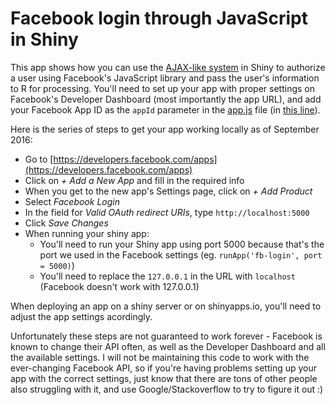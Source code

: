 # Facebook login through JavaScript in Shiny

This app shows how you can use the [AJAX-like system](../api-ajax) in Shiny to authorize a user using Facebook's JavaScript library and pass the user's information to R for processing. You'll need to set up your app with proper settings on Facebook's Developer Dashboard (most importantly the app URL), and add your Facebook App ID as the `appId` parameter in the [app.js](./www/app.js) file (in [this line](https://github.com/daattali/advanced-shiny/blob/6a9c78a2d437f40276842ec76934ac0b890b9d52/fb-login/www/app.js#L20)).

Here is the series of steps to get your app working locally as of September 2016:

- Go to [https://developers.facebook.com/apps](https://developers.facebook.com/apps)
- Click on *+ Add a New App* and fill in the required info
- When you get to the new app's Settings page, click on *+ Add Product*
- Select *Facebook Login*
- In the field for *Valid OAuth redirect URIs*, type `http://localhost:5000`
- Click *Save Changes*
- When running your shiny app:
  - You'll need to run your Shiny app using port 5000 because that's the port we used in the Facebook settings (eg. `runApp('fb-login', port = 5000)`)
  - You'll need to replace the `127.0.0.1` in the URL with `localhost` (Facebook doesn't work with 127.0.0.1)

When deploying an app on a shiny server or on shinyapps.io, you'll need to adjust the app settings acordingly.

Unfortunately these steps are not guaranteed to work forever - Facebook is known to change their API often, as well as the Developer Dashboard and all the available settings. I will not be maintaining this code to work with the ever-changing Facebook API, so if you're having problems setting up your app with the correct settings, just know that there are tons of other people also struggling with it, and use Google/Stackoverflow to try to figure it out :)
